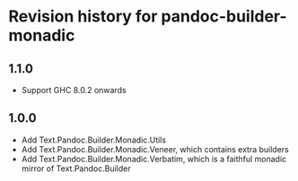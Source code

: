 # Revision history for pandoc-builder-monadic

## 1.1.0

* Support GHC 8.0.2 onwards

## 1.0.0

* Add Text.Pandoc.Builder.Monadic.Utils
* Add Text.Pandoc.Builder.Monadic.Veneer, which contains extra builders
* Add Text.Pandoc.Builder.Monadic.Verbatim, which is a faithful monadic mirror of Text.Pandoc.Builder
